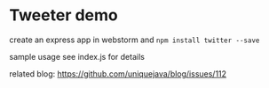 Tweeter demo
===

create an express app in webstorm and `npm install twitter --save`

sample usage see index.js for details

related blog: https://github.com/uniquejava/blog/issues/112